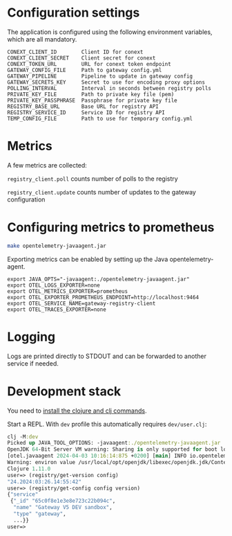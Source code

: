 # Configuration settings

The application is configured using the following environment
variables, which are all mandatory.

```
CONEXT_CLIENT_ID        Client ID for conext
CONEXT_CLIENT_SECRET    Client secret for conext
CONEXT_TOKEN_URL        URL for conext token endpoint
GATEWAY_CONFIG_FILE     Path to gateway config.yml
GATEWAY_PIPELINE        Pipeline to update in gateway config
GATEWAY_SECRETS_KEY     Secret to use for encoding proxy options
POLLING_INTERVAL        Interval in seconds between registry polls
PRIVATE_KEY_FILE        Path to private key file (pem)
PRIVATE_KEY_PASSPHRASE  Passphrase for private key file
REGISTRY_BASE_URL       Base URL for registry API
REGISTRY_SERVICE_ID     Service ID for registry API
TEMP_CONFIG_FILE        Path to use for temporary config.yml
```

# Metrics

A few metrics are collected:

`registry_client.poll` counts number of polls to the registry

`registry_client.update` counts number of updates to the gateway configuration

# Configuring metrics to prometheus

```sh
make opentelemetry-javaagent.jar
```

Exporting metrics can be enabled by setting up the Java opentelemetry-agent.

```
export JAVA_OPTS="-javaagent:./opentelemetry-javaagent.jar"
export OTEL_LOGS_EXPORTER=none
export OTEL_METRICS_EXPORTER=prometheus
export OTEL_EXPORTER_PROMETHEUS_ENDPOINT=http://localhost:9464
export OTEL_SERVICE_NAME=gateway-registry-client
export OTEL_TRACES_EXPORTER=none
```

# Logging

Logs are printed directly to STDOUT and can be forwarded to another
service if needed.

# Development stack

You need to [install the clojure and clj
commands](https://clojure.org/guides/install_clojure).

Start a REPL. With `dev` profile this automatically requires `dev/user.clj`:

```clojure
clj -M:dev
Picked up JAVA_TOOL_OPTIONS: -javaagent:./opentelemetry-javaagent.jar
OpenJDK 64-Bit Server VM warning: Sharing is only supported for boot loader classes because bootstrap classpath has been appended
[otel.javaagent 2024-04-03 10:16:14:875 +0200] [main] INFO io.opentelemetry.javaagent.tooling.VersionLogger - opentelemetry-javaagent - version: 2.2.0
Warning: environ value /usr/local/opt/openjdk/libexec/openjdk.jdk/Contents/Home for key :java-home has been overwritten with /usr/local/Cellar/openjdk/21.0.2/libexec/openjdk.jdk/Contents/Home
Clojure 1.11.0
user=> (registry/get-version config)
"24.2024:03:26.14:55:42"
user=> (registry/get-config config version)
{"service"
 {"_id" "65c0f8e1e3e8e723c22b094c",
  "name" "Gateway V5 DEV sandbox",
  "type" "gateway",
  ...}}
user=>
```

